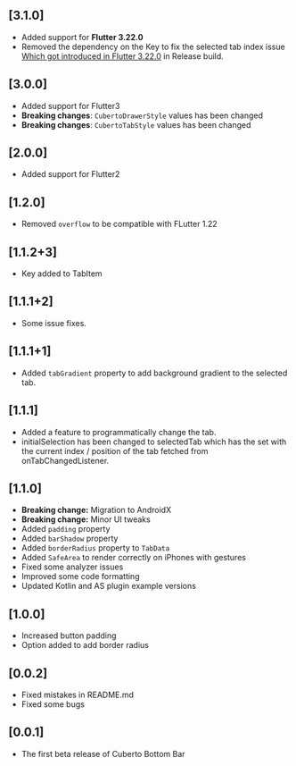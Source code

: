## [3.1.0]

- Added support for **Flutter 3.22.0**
- Removed the dependency on the Key to fix the selected tab index issue [Which got introduced in Flutter 3.22.0](https://github.com/flutter/flutter/issues/148983) in Release build.

## [3.0.0]

- Added support for Flutter3
- **Breaking changes**: `CubertoDrawerStyle` values has been changed 
- **Breaking changes**: `CubertoTabStyle` values has been changed

## [2.0.0]

- Added support for Flutter2

## [1.2.0]

- Removed `overflow` to be compatible with FLutter 1.22

## [1.1.2+3]

- Key added to TabItem

## [1.1.1+2]

- Some issue fixes.

## [1.1.1+1]

- Added `tabGradient` property to add background gradient to the selected tab.

## [1.1.1]

- Added a feature to programmatically change the tab.
- initialSelection has been changed to selectedTab which has the set with the current index / position of the tab fetched from onTabChangedListener.

## [1.1.0]

- **Breaking change:** Migration to AndroidX
- **Breaking change:** Minor UI tweaks
- Added `padding` property
- Added `barShadow` property
- Added `borderRadius` property to `TabData`
- Added `SafeArea` to render correctly on iPhones with gestures
- Fixed some analyzer issues
- Improved some code formatting
- Updated Kotlin and AS plugin example versions

## [1.0.0]

- Increased button padding
- Option added to add border radius

## [0.0.2]

- Fixed mistakes in README.md
- Fixed some bugs

## [0.0.1]

- The first beta release of Cuberto Bottom Bar
